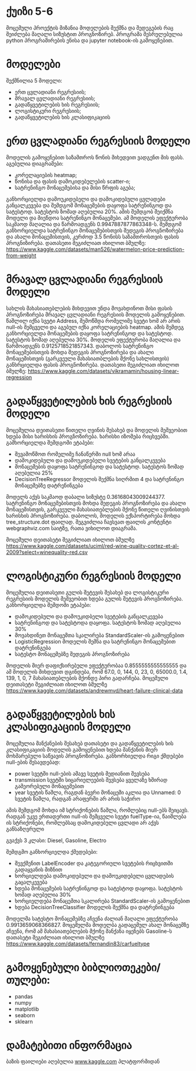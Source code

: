 # ქუიზი 5-6

მოცემული პროექტის მიზანია მოდელების შექმნა და შედეგების რაც შეიძლება მაღალი სიზუსტით პროგნოზირებ.
პროგრამა შესრულებულია python პროგრამირების ენისა და jupyter notebook-ის გამოყენებით. 

# მოდელები
შექმნილია 5 მოდელი:
* ერთ ცვლადიანი რეგრესიის;
* მრავალ ცვლადიანი რეგრესიის;
* გადაწყვეტილების ხის რეგრესიის;
* ლოგისტიკური რეგრესიის;
* გადაწყვეტილების ხის კლასიფიკაციის

# ერთ ცვლადიანი რეგრესიის მოდელი
მოდელის გამოყენებით საზამთროს წონის მიხედვით ვადგენთ მის ფასს.
აგებულია დიაგრამები:
* კორელაციების heatmap;
* წონისა და ფასის დამოკიდებულების scatter-ი;
* სატრენინგო მონაცემებისა და მისი წრფის აგება;
  
განხორციელდა დამოუკიდებელი და დამოკიდებული ცვლადები განცალკევება და შემდგომ მონაცემების დაყოფა სატრენინგოდ და სატესტოდ.
სატესტოს ზომად აღებულია 20%. ამის შემდგობ შეიქმნა მოდელი და მიეწდოა სატრენინგო მონაცემები. ამ მოდელის ეფექტურობა საკმაოდ მაღალია და წარმოადგენს 0.9947887877863348-ს.
შემდგომ განხორციელდა სატრენინგო მონაცემებისთვის შედეგის პროგნოზირება და ახალი მონაცემისთვის, კერძოდ 3.5 წონისს საზამთროსთვის ფასის პროგნიზირება.
დათასეთი შეგიძლიათ იხილოთ ბმულზე: https://www.kaggle.com/datasets/man526/watermelon-price-prediction-from-weight

# მრავალ ცვლადიანი რეგრესიის მოდელი 
სახლის მახასიათებლების მიხდევით უნდა მოვახდინოთ მისი ფასის პროგნოზირება მრავალ ცვლადიანი რეგრესიის მოდელის გამოყენებით.
წაშლილ იქნა სვეტი Address, შემოწმდა რომელიმე სვეტი ხომ არ არის null-ის შემცველი და აგებულ იქნა კორელაციების heatmap.
ამის შემდეგ განხორციელდა მონაცემების დაყოფა სატრენინგოდ და სატესტოდ. სატესტოს ზომად აღებულია 30%. მოდელის ეფექტურობა მაღალია და წარმოადგენს 0.9125718521857343.
დაბოლოს სატრენინგო მონაცემებისთვის მოხდა შედეგის პროგნოზირება და ახალი მონაცემისთვის (გარკვეული მახასიათბლების მქონე სახლისთვის) განხრციელდა ფასის პროგნოზირება.
დათასეთი შეგიძლიათ იხილოთ ბმულზე: https://www.kaggle.com/datasets/vikramamin/housing-linear-regression

# გადაწყვეტილების ხის რეგრესიის მოდელი
მოცემულია დეითასეთი წითელი ღვინის შესახებ და მოდელის მეშვეობით ხდება მისი ხარისხის პროგნოზირება.
ხარისხი იზომება რიცხვებში.
გამხორციელდა შემდგომი ეტაპები:
* შევამოწმოთ რომელიმე ჩანაწერში null ხომ არაა
* დამოკიდებული და დამოუკიდებელი სვეტების განცალკევება
* მონაცემების დაყოფა სატრენინგოდ და სატესტოდ. სატესტოს ზომად აღებულია 25%
* DecisionTreeRegressor მოდელის შექმნა სიღრმით 4 და სატრენინგო მონაცემებზე დატრენინგება
  
მოდელს აქვს საკმაოდ დაბალი სიზუსტე 0.36168043009244377. სატრენინგო მონაცემებისთვის მოხდა შედეგის პროგნოზირება და ახალი მონაცემისთვის, გარკვეული მახასიათებლების მქონე
წითელი ღვინისთვის ხარისხის პროგნოზირება.
დაბოლოს, მოდელის ექსპორტირება მოხდა tree_structure.dot ფაილად. შეგვიძლია ჩავსვათ ფაილის კონტენტი webgraphviz.com საიტზე, რათა ვიხილოთ დიაგრამა.

მოცემული დეითასეტი შეგიძლიათ იხილოთ ბმულზე https://www.kaggle.com/datasets/uciml/red-wine-quality-cortez-et-al-2009?select=winequality-red.csv

# ლოგისტიკური რეგრესიის მოდელი
მოცემულია დეითასეთი გულის შეტევის შესახებ და ლოგისტიკური რეგრესიის მოდელის მეშვეობით ხდება გულის შეტევის პროგნოზირება.
განხორციელდა შემდომი ეტაპები:
* დამოკიდებული და დამოუკიდბელი სვეტების განცალკევება
* სატრენინგოდ და სატესტოდა დაყოფა. სატესტოს ზომად აღებულია 30%
* მოვახდინეთ მონაცემთა სკალირება StandardScaler-ის გამოყენებით
* LogisticRegression მოდელის შემნა და სატრენინგო მონაცემებით დატრენინგება
* სატესტო მონაცემებზე შედეგის პროგნოზირება
  
მოდელის მიერ დაფიქსირებული ეფექტურობაა 0.8555555555555555 და ამ მოდელის მიხდევით დგინდება,
რომ 67.0, 0, 144, 0, 23, 0, 65000.0, 1.4, 139, 1, 0, 7 მახასიათებლების მქონდე პირი გადარჩება. 
მოცემული დეითასეტი შეგიძლიათ იხილოთ ბმულზე https://www.kaggle.com/datasets/andrewmvd/heart-failure-clinical-data

# გადაწყვეტილების ხის კლასიფიკაციის მოდელი
მოცემულია მანქანების შესახებ დათასეტი და გადაწყვეტილების ხის კლასიფიკაციის მოდელის გამოყენებით ხდება მანქანის მიერ მოხმარებული საწვავის პროგნოზირება.
განხორხიელდა რიგი ქმდებები null-ების შესავდებად:
* power სვეტში null-ების ამავე სვეტის მედიანით შევსება
* transmission სვეტში სიცარიელეების შევსება ყველაზე ხშირად გამეორებული მონაცემებით
* year სვეტის წაშლა, რაგდან ბევრი მონაცემი აკლია და Unnamed: 0 სვეტის წაშლა, რადგან არაფერში არ არის საჭირო
  
ამის შემდგომ მოხდა იმ სტრიქონების წაშლა, რომლებიც null-ებს შეიცავს.
რადგან უკვე ერთადერთი null-ის შემცველი სვეტი fuelType-ია, წაიშლება ის სტრიქონები, რომლებსაც დამოკიდებული ცვლადი არ აქვს განსაზღვრული

გვაქვს 3 კლასი: Diesel, Gasoline, Electro

შემდგმო განხორციელდა ქმედებები:
* შევქმენით LabelEncoder და კატეგორიული სვეტების რიცხვითში გადაყვანის მიზნით
* ხორციელდება დამოკიდებული და დამოუკიდებელი ცვლადების გაცალკევება
* ხდება მონაცემების სატრენინგოდ და სატესტოდ დაყოფა. სატესტოს ხომად აღებულია 30%
* ხორციელდება მონაცემთა სკალირება StandardScaler-ის გამოყენებით
* ხდება DecisionTreeClassifier მოდელის შექმნა და დატრენინგება
  
მოდელმა სატესტო მონაცემებზე აჩვენა ძალიან მაღალი ეფექტურობა 0.9913659068366827.
მოცემულმა მოდელბა გადაცემულ ახალ მონაცემზე აჩვენა, რომ ამ მახასიათებლების მქონე მანქანა იყენებს Gasoline-ს
დათასეტი შეგიძლიათ იხილოთ ბმულზე https://www.kaggle.com/datasets/fernandin83/carfueltype

# გამოყენებული ბიბლიოთეკები/თულები:
* pandas
* numpy
* matplotlib
* seaborn
* sklearn

# დამატებითი ინფორმაცია
ბაზის ფაილიები აღებულია www.kaggle.com პლატფორმიდან

